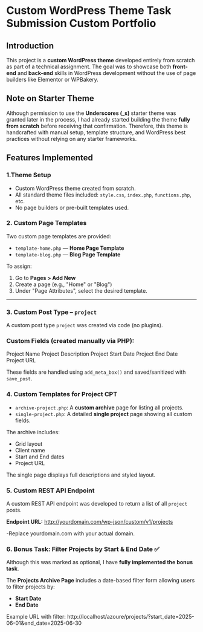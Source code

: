 # Custom WordPress Theme Task Submission Custom Portfolio

## Introduction

This project is a **custom WordPress theme** developed entirely from scratch as part of a technical assignment. The goal was to showcase both **front-end** and **back-end** skills in WordPress development without the use of page builders like Elementor or WPBakery.

## Note on Starter Theme

Although permission to use the **Underscores (\_s)** starter theme was granted later in the process, I had already started building the theme **fully from scratch** before receiving that confirmation. Therefore, this theme is handcrafted with manual setup, template structure, and WordPress best practices without relying on any starter frameworks.

## Features Implemented

### 1.Theme Setup

- Custom WordPress theme created from scratch.
- All standard theme files included: `style.css`, `index.php`, `functions.php`, etc.
- No page builders or pre-built templates used.

### 2. Custom Page Templates

Two custom page templates are provided:

- `template-home.php` — **Home Page Template**
- `template-blog.php` — **Blog Page Template**

To assign:

1. Go to **Pages > Add New**
2. Create a page (e.g., "Home" or "Blog")
3. Under "Page Attributes", select the desired template.

---

### 3. Custom Post Type – `project`

A custom post type `project` was created via code (no plugins).

### Custom Fields (created manually via PHP):

Project Name
Project Description
Project Start Date
Project End Date
Project URL

These fields are handled using `add_meta_box()` and saved/sanitized with `save_post`.

### 4. Custom Templates for Project CPT

- `archive-project.php`: A **custom archive** page for listing all projects.
- `single-project.php`: A detailed **single project** page showing all custom fields.

The archive includes:

- Grid layout
- Client name
- Start and End dates
- Project URL

The single page displays full descriptions and styled layout.

### 5. Custom REST API Endpoint

A custom REST API endpoint was developed to return a list of all `project` posts.

**Endpoint URL:**
http://yourdomain.com/wp-json/custom/v1/projects

-Replace yourdomain.com with your actual domain.

### 6. Bonus Task: Filter Projects by Start & End Date ✅

Although this was marked as optional, I have **fully implemented the bonus task**.

The **Projects Archive Page** includes a date-based filter form allowing users to filter projects by:

- **Start Date**
- **End Date**

Example URL with filter:
http://localhost/azoure/projects/?start_date=2025-06-01&end_date=2025-06-30
